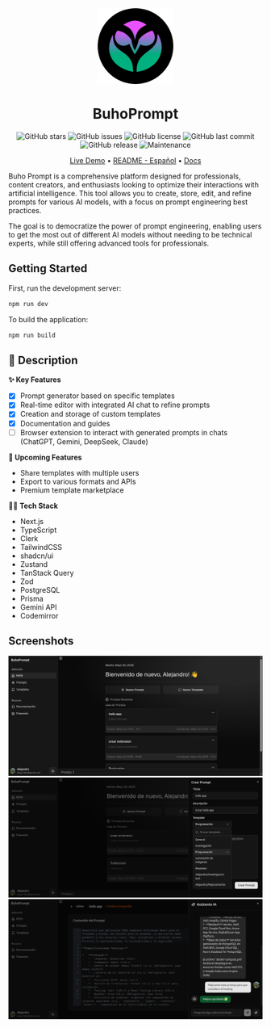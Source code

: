 <div align="center">

<img alt="BuhoPrompt" src="./public/buhoprompt-logo-dark.svg" width="150" />
<h1>BuhoPrompt</h1>

</div>

<div align="center">

<!--[GitHub forks](https://img.shields.io/github/forks/slydragonn/buhoprompt-app?style=social)-->

![GitHub stars](https://img.shields.io/github/stars/slydragonn/buhoprompt-app?style=social)
![GitHub issues](https://img.shields.io/github/issues/slydragonn/buhoprompt-app)
![GitHub license](https://img.shields.io/github/license/slydragonn/buhoprompt-app)
![GitHub last commit](https://img.shields.io/github/last-commit/slydragonn/buhoprompt-app)
![GitHub release](https://img.shields.io/github/v/release/slydragonn/buhoprompt-app)
![Maintenance](https://img.shields.io/badge/Maintained-Actively-green)

</div>

<div align="center">

[Live Demo](#) •
[README - Español](README.md) •
[Docs](#)

</div>

Buho Prompt is a comprehensive platform designed for professionals, content creators, and enthusiasts looking to optimize their interactions with artificial intelligence. This tool allows you to create, store, edit, and refine prompts for various AI models, with a focus on prompt engineering best practices.

The goal is to democratize the power of prompt engineering, enabling users to get the most out of different AI models without needing to be technical experts, while still offering advanced tools for professionals.

## Getting Started

First, run the development server:

```bash
npm run dev
```

To build the application:

```bash
npm run build
```

## 📝 Description

**✨ Key Features**

- [x] Prompt generator based on specific templates
- [x] Real-time editor with integrated AI chat to refine prompts
- [x] Creation and storage of custom templates
- [x] Documentation and guides
- [ ] Browser extension to interact with generated prompts in chats (ChatGPT, Gemini, DeepSeek, Claude)

**🚀 Upcoming Features**

- Share templates with multiple users
- Export to various formats and APIs
- Premium template marketplace

🧑‍💻 **Tech Stack**

- Next.js
- TypeScript
- Clerk
- TailwindCSS
- shadcn/ui
- Zustand
- TanStack Query
- Zod
- PostgreSQL
- Prisma
- Gemini API
- Codemirror

## Screenshots

![dashboard](/media/1.png)
![create](/media/2.png)
![edit](/media/7.png)
